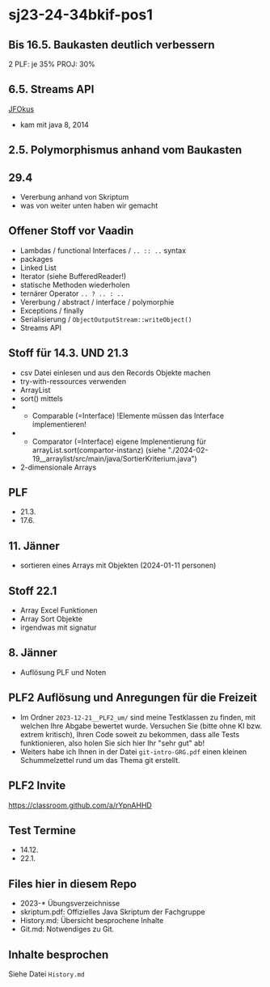 # sj23-24-34bkif-pos1

## Bis 16.5. Baukasten deutlich verbessern

2 PLF: je 35%
PROJ: 30%

## 6.5. Streams API

[JFOkus](<https://youtu.be/TCJdc9SYwlQ>)

- kam mit java 8, 2014

## 2.5. Polymorphismus anhand vom Baukasten

## 29.4

- Vererbung anhand von Skriptum
- was von weiter unten haben wir gemacht

## Offener Stoff vor Vaadin

- Lambdas / functional Interfaces / `.. :: ..` syntax
- packages
- Linked List
- Iterator (siehe BufferedReader!)
- statische Methoden wiederholen
- ternärer Operator `.. ? .. : ..`
- Vererbung / abstract / interface / polymorphie
- Exceptions / finally
- Serialisierung / `ObjectOutputStream::writeObject()`
- Streams API

## Stoff für 14.3. UND 21.3

- csv Datei einlesen und aus den Records Objekte machen
- try-with-ressources verwenden
- ArrayList
- sort() mittels
- - Comparable (=Interface) !Elemente müssen das Interface implementieren!
- - Comparator (=Interface) eigene Implenentierung für
        arrayList.sort(compartor-instanz) (siehe
        "./2024-02-19\_\_arraylist/src/main/java/SortierKriterium.java")
- 2-dimensionale Arrays

## PLF

- 21.3.
- 17.6.

## 11. Jänner

- sortieren eines Arrays mit Objekten (2024-01-11 personen)

## Stoff 22.1

- Array Excel Funktionen
- Array Sort Objekte
- irgendwas mit signatur

## 8. Jänner

- Auflösung PLF und Noten

## PLF2 Auflösung und Anregungen für die Freizeit

- Im Ordner `2023-12-21__PLF2_um/` sind meine Testklassen zu finden, mit
    welchen Ihre Abgabe bewertet wurde. Versuchen Sie (bitte ohne KI bzw. extrem
    kritisch), Ihren Code soweit zu bekommen, dass alle Tests funktionieren,
    also holen Sie sich hier Ihr "sehr gut" ab!
- Weiters habe ich Ihnen in der Datei `git-intro-GRG.pdf` einen kleinen
    Schummelzettel rund um das Thema git erstellt.

## PLF2 Invite

<https://classroom.github.com/a/rYpnAHHD>

## Test Termine

- 14.12.
- 22.1.

## Files hier in diesem Repo

- 2023-\* Übungsverzeichnisse
- skriptum.pdf: Offizielles Java Skriptum der Fachgruppe
- History.md: Übersicht besprochene Inhalte
- Git.md: Notwendiges zu Git.

## Inhalte besprochen

Siehe Datei `History.md`
